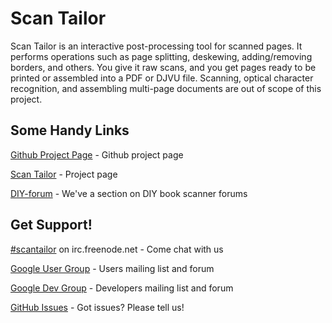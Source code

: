 Scan Tailor
===========

Scan Tailor is an interactive post-processing tool for scanned pages.
It performs operations such as page splitting, deskewing, adding/removing borders, and others.
You give it raw scans, and you get pages ready to be printed or assembled into a PDF or DJVU file.
Scanning, optical character recognition, and assembling multi-page documents are out of scope of this project.

Some Handy Links
----------------

[Github Project Page](https://github.com/scantailor/scantailor) - Github project page

[Scan Tailor](http://www.scantailor.org) - Project page

[DIY-forum](http://www.diybookscanner.org/forum/viewforum.php?f=21) - We've a section on DIY book scanner forums

Get Support!
------------

[#scantailor](http://webchat.freenode.net/?channels=#scantailor) on irc.freenode.net - Come chat with us

[Google User Group](https://groups.google.com/forum/#!forum/scantailor-users) - Users mailing list and forum

[Google Dev Group](https://groups.google.com/forum/#!forum/scantailor-devel) - Developers mailing list and forum

[GitHub Issues](https://github.com/scantailor/scantailor/issues) - Got issues? Please tell us!

